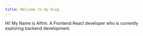 ```yaml
---
title: Welcome to my blog
---
```

Hi! My Name is Alfrin.
A Frontend React developer who is currently exploring backend development.

